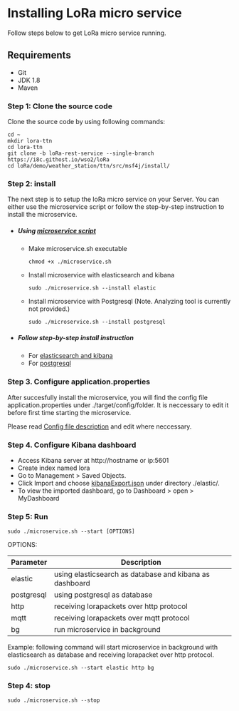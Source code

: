 # Installing LoRa micro service
Follow steps below to get LoRa micro service running.
## <a name="Prerequirements"></a> Requirements
* Git
* JDK 1.8
* Maven

### <a name="step1">Step 1: Clone the source code</a>

Clone the source code by using following commands:

```shell
cd ~
mkdir lora-ttn
cd lora-ttn
git clone -b loRa-rest-service --single-branch https://i8c.githost.io/wso2/loRa
cd loRa/demo/weather_station/ttn/src/msf4j/install/
```

### Step 2: install 

The next step is to setup the loRa micro service on your Server. You can either use the microservice script or follow the step-by-step instruction to install the microservice.

* ##### Using [microservice script](./microservice.sh)

	* Make microservice.sh executable

		```shell
		chmod +x ./microservice.sh
		```
	* Install microservice with elasticsearch and kibana

		```shell
		sudo ./microservice.sh --install elastic
		```
	* Install microservice with Postgresql (Note. Analyzing tool is currently not provided.)

		```shell
		sudo ./microservice.sh --install postgresql
		```
* ##### Follow step-by-step install instruction

	* For [elasticsearch and kibana](./elastic/INSTALL-elastic.md)
	* For [postgresql](./postgresql/INSTALL-postgresql.md)

### Step 3. <a name="step3">Configure application.properties</a>

After succesfully install the microservice, you will find the config file application.properties under ./target/config/folder. It is neccessary to edit it before first time starting the microservice. 

Please read [Config file description](CONFIG.md) and edit where neccessary.

### Step 4. <a name="configureKibana">Configure Kibana dashboard</a>

* Access Kibana server at http://hostname or ip:5601
* Create index named lora
* Go to Management > Saved Objects.
* Click Import and choose [kibanaExport.json](elastic/kibana-export.json) under directory ./elastic/.
* To view the imported dashboard, go to Dashboard > open > MyDashboard

### Step 5: Run

```shell
sudo ./microservice.sh --start [OPTIONS]
```
OPTIONS:

| **Parameter** | **Description** |
|---|---|
| elastic | using elasticsearch as database and kibana as dashboard |
| postgresql| using postgresql as database |
| http| receiving lorapackets over http protocol |
| mqtt| receiving lorapackets over mqtt protocol |
| bg| run microservice in background |

Example: following command will start microservice in background with elasticsearch as database and receiving lorapacket over http protocol.

```shell
sudo ./microservice.sh --start elastic http bg
```

### Step 4: stop 

```shell
sudo ./microservice.sh --stop